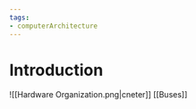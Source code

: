 ```yaml
---
tags:
- computerArchitecture
---
```

# Introduction 
![[Hardware Organization.png|cneter]]
[[Buses]]







